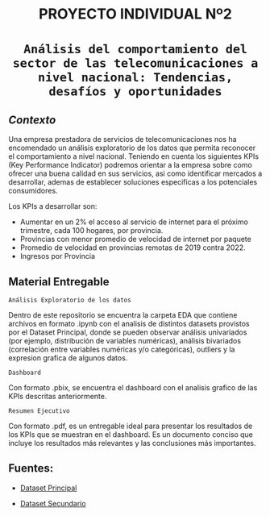 <h1 align='center'>
 <b>PROYECTO INDIVIDUAL Nº2</b>
</h1>
 
# <h1 align="center">**`Análisis del comportamiento del sector de las telecomunicaciones a nivel nacional: Tendencias, desafíos y oportunidades`**</h1>


## *Contexto*

Una empresa prestadora de servicios de telecomunicaciones nos ha encomendado un análisis exploratorio de los datos que permita reconocer el comportamiento a nivel nacional. Teniendo en cuenta los siguientes KPIs (Key Performance Indicator) podremos orientar a la empresa sobre como ofrecer una buena calidad en sus servicios, asi como identificar mercados a desarrollar, ademas de establecer soluciones especificas a los potenciales consumidores.

Los KPIs a desarrollar son:

+ Aumentar en un 2% el acceso al servicio de internet para el próximo trimestre, cada 100 hogares, por provincia. 
+ Provincias con menor promedio de velocidad de internet por paquete
+ Promedio de velocidad en provincias remotas de 2019 contra 2022.
+ Ingresos por Provincia

## **Material Entregable**

`Análisis Exploratorio de los datos`

Dentro de este repositorio se encuentra la carpeta EDA que contiene archivos en formato .ipynb con el analisis de distintos datasets provistos por el Dataset Principal, donde se pueden observar análisis univariados (por ejemplo, distribución de variables numéricas), análisis bivariados (correlación entre variables numéricas y/o categóricas), outliers y la expresion grafica de algunos datos.
  
`Dashboard`

Con formato .pbix, se encuentra el dashboard con el analisis grafico de las KPIs descritas anteriormente.

`Resumen Ejecutivo`

Con formato .pdf, es un entregable ideal para presentar los resultados de los KPIs que se muestran en el dashboard. Es un documento conciso que incluye los resultados más relevantes y las conclusiones más importantes.

## Fuentes:

- [Dataset Principal](https://datosabiertos.enacom.gob.ar/dashboards/20000/acceso-a-internet/)

- [Dataset Secundario ](https://www.indec.gob.ar/indec/web/Nivel4-Tema-2-41-165)
